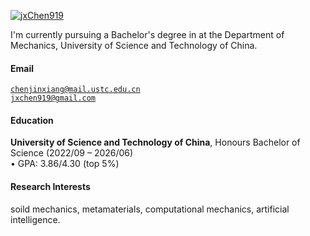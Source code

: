 [![jxChen919](https://img.shields.io/badge/XX-github-blue?logo=github)](https://github.com/jxChen919)

I'm currently pursuing a Bachelor's degree in  at the Department of Mechanics, University of Science and Technology of China.

#### Email  
<code>chenjinxiang@mail.ustc.edu.cn</code>  
<code>jxchen919@gmail.com</code>

#### Education  
**University of Science and Technology of China**, Honours Bachelor of Science (2022/09 – 2026/06)  
• GPA: 3.86/4.30 (top 5%)  

#### Research Interests  
soild mechanics, metamaterials, computational mechanics, artificial intelligence.
